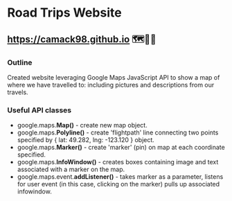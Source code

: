 # Road Trips Website
## https://camack98.github.io 🗺️:car:🍁
### Outline
Created website leveraging Google Maps JavaScript API to show a map of where we have travelled to: including pictures and descriptions from our travels.
### Useful API classes
- google.maps.**Map()** - create new map object.
- google.maps.**Polyline()** - create 'flightpath' line connecting two points specified by { lat: 49.282, lng: -123.120 } object.
- google.maps.**Marker()** - create 'marker' (pin) on map at each coordinate specified.
- google.maps.**InfoWindow()** - creates boxes containing image and text associated with a marker on the map.
- google.maps.event.**addListener()** - takes marker as a parameter, listens for user event (in this case, clicking on the marker) pulls up associated infowindow.
